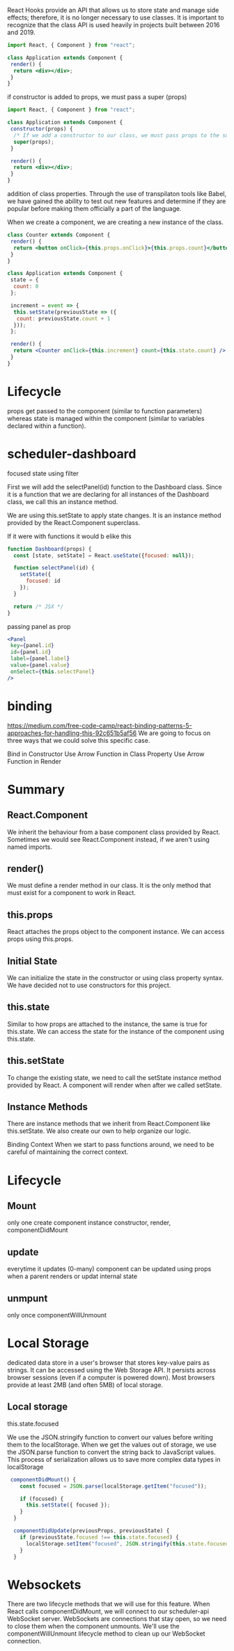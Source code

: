 React Hooks provide an API that allows us to store state and manage side effects; therefore, it is no longer necessary to use classes. It is important to recognize that the class API is used heavily in projects built between 2016 and 2019.
```jsx
import React, { Component } from "react";

class Application extends Component {
 render() {
  return <div></div>;
 }
} 
```
if constructor is added to props, we must pass a super (props)

```jsx
import React, { Component } from "react";

class Application extends Component {
 constructor(props) {
  /* If we add a constructor to our class, we must pass props to the super class */
  super(props);
 }

 render() {
  return <div></div>;
 }
}
```

 addition of class properties. Through the use of transpilaton tools like Babel, we have gained the ability to test out new features and determine if they are popular before making them officially a part of the language.

When we create a component, we are creating a new instance of the class.
```jsx
class Counter extends Component {
 render() {
  return <button onClick={this.props.onClick}>{this.props.count}</button>;
 }
}

class Application extends Component {
 state = {
  count: 0
 };

 increment = event => {
  this.setState(previousState => ({
   count: previousState.count + 1
  }));
 };

 render() {
  return <Counter onClick={this.increment} count={this.state.count} />;
 }
}
```
# Lifecycle

props get passed to the component (similar to function parameters) whereas state is managed within the component (similar to variables declared within a function).


# scheduler-dashboard
focused state using filter

First we will add the selectPanel(id) function to the Dashboard class. Since it is a function that we are declaring for all instances of the Dashboard class, we call this an instance method.

We are using this.setState to apply state changes. It is an instance method provided by the React.Component superclass.

If it were with functions it would b elike this
```jsx
function Dashboard(props) {
  const [state, setState] = React.useState({focused: null});

  function selectPanel(id) {
    setState({
      focused: id
    });
  }

  return /* JSX */
}
```
passing panel as prop
```jsx
<Panel
 key={panel.id}
 id={panel.id}
 label={panel.label}
 value={panel.value}
 onSelect={this.selectPanel}
/>
```

# binding
https://medium.com/free-code-camp/react-binding-patterns-5-approaches-for-handling-this-92c651b5af56
We are going to focus on three ways that we could solve this specific case.

Bind in Constructor
Use Arrow Function in Class Property
Use Arrow Function in Render
# Summary
## React.Component
We inherit the behaviour from a base component class provided by React. Sometimes we would see React.Component instead, if we aren't using named imports.

## render()
We must define a render method in our class. It is the only method that must exist for a component to work in React.

## this.props
React attaches the props object to the component instance. We can access props using this.props.

## Initial State
We can initialize the state in the constructor or using class property syntax. We have decided not to use constructors for this project.

## this.state
Similar to how props are attached to the instance, the same is true for this.state. We can access the state for the instance of the component using this.state.

## this.setState
To change the existing state, we need to call the setState instance method provided by React. A component will render when after we called setState.

## Instance Methods
There are instance methods that we inherit from React.Component like this.setState. We also create our own to help organize our logic.

Binding Context
When we start to pass functions around, we need to be careful of maintaining the correct context.

# Lifecycle
## Mount
only one
create component instance
constructor, render, componentDidMount

## update
everytime it updates (0-many)
component can be updated using props when a parent renders or
updat internal state

## unmpunt
only once
componentWillUnmount

# Local Storage

dedicated data store in a user's browser that stores key-value pairs as strings. It can be accessed using the Web Storage API. It persists across browser sessions (even if a computer is powered down). Most browsers provide at least 2MB (and often 5MB) of local storage.

## Local storage
this.state.focused

We use the JSON.stringify function to convert our values before writing them to the localStorage. When we get the values out of storage, we use the JSON.parse function to convert the string back to JavaScript values. This process of serialization allows us to save more complex data types in localStorage
```jsx
 componentDidMount() {
    const focused = JSON.parse(localStorage.getItem("focused"));

    if (focused) {
      this.setState({ focused });
    }
  }

  componentDidUpdate(previousProps, previousState) {
    if (previousState.focused !== this.state.focused) {
      localStorage.setItem("focused", JSON.stringify(this.state.focused));
    }
  }

```

# Websockets
There are two lifecycle methods that we will use for this feature. When React calls componentDidMount, we will connect to our scheduler-api WebSocket server. WebSockets are connections that stay open, so we need to close them when the component unmounts. We'll use the componentWillUnmount lifecycle method to clean up our WebSocket connection.